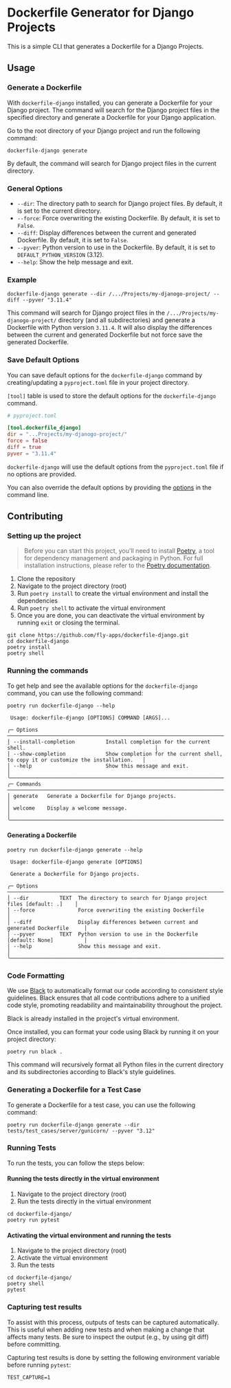 # Dockerfile Generator for Django Projects

This is a simple CLI that generates a Dockerfile for a Django Projects.

## Usage

### Generate a Dockerfile

With `dockerfile-django` installed, you can generate a Dockerfile for your Django project. The command will search for the Django project files in the specified directory and generate a Dockerfile for your Django application.

Go to the root directory of your Django project and run the following command:

```shell
dockerfile-django generate
```

By default, the command will search for Django project files in the current directory.

### General Options

- `--dir`: The directory path to search for Django project files. By default, it is set to the current directory.
- `--force`: Force overwriting the existing Dockerfile. By default, it is set to `False`.
- `--diff`: Display differences between the current and generated Dockerfile. By default, it is set to `False`.
- `--pyver`: Python version to use in the Dockerfile. By default, it is set to `DEFAULT_PYTHON_VERSION` (3.12).
- `--help`: Show the help message and exit.

### Example

```shell
dockerfile-django generate --dir /.../Projects/my-djanogo-project/ --diff --pyver "3.11.4"
```

This command will search for Django project files in the `/.../Projects/my-djanogo-project/` directory (and all subdirectories) and generate a Dockerfile with Python version `3.11.4`. It will also display the differences between the current and generated Dockerfile but not force save the generated Dockerfile.

### Save Default Options

You can save default options for the `dockerfile-django` command by creating/updating a `pyproject.toml` file in your project directory.

`[tool]` table is used to store the default options for the `dockerfile-django` command.

```toml
# pyproject.toml

[tool.dockerfile_django]
dir = "...Projects/my-djanogo-project/"
force = false
diff = true
pyver = "3.11.4"
```

`dockerfile-django` will use the default options from the `pyproject.toml` file if no options are provided.

You can also override the default options by providing the [options](#general-options) in the command line.

## Contributing

### Setting up the project

> Before you can start this project, you'll need to install [Poetry](https://python-poetry.org/), a tool for dependency management and packaging in Python. 
> For full installation instructions, please refer to the [Poetry documentation](https://python-poetry.org/docs/#installation).

1. Clone the repository
2. Navigate to the project directory (root)
3. Run `poetry install` to create the virtual environment and install the dependencies
4. Run `poetry shell` to activate the virtual environment
5. Once you are done, you can deactivate the virtual environment by running `exit` or closing the terminal.

```shell
git clone https://github.com/fly-apps/dockerfile-django.git
cd dockerfile-django
poetry install
poetry shell
```

### Running the commands

To get help and see the available options for the `dockerfile-django` command, you can use the following command:

```shell
poetry run dockerfile-django --help
```

```output
 Usage: dockerfile-django [OPTIONS] COMMAND [ARGS]...                                                                                                                        
                                                                                                                                                                             
╭─ Options ────────────────────────────────────────────────────────────────────────────────────────────────────────╮
│ --install-completion          Install completion for the current shell.                                          │
│ --show-completion             Show completion for the current shell, to copy it or customize the installation.   │
│ --help                        Show this message and exit.                                                        │
╰──────────────────────────────────────────────────────────────────────────────────────────────────────────────────╯
╭─ Commands ───────────────────────────────────────────────────────────────────────────────────────────────────────╮
│ generate   Generate a Dockerfile for Django projects.                                                            │
│ welcome    Display a welcome message.                                                                            │
╰──────────────────────────────────────────────────────────────────────────────────────────────────────────────────╯
```

#### Generating a Dockerfile
```shell
poetry run dockerfile-django generate --help
```

```output
 Usage: dockerfile-django generate [OPTIONS]                                                                                   
                                                                                                                               
 Generate a Dockerfile for Django projects.                                                                                    
                                                                                                                               
╭─ Options ─────────────────────────────────────────────────────────────────────────────╮
│ --dir          TEXT  The directory to search for Django project files [default: .]    │
│ --force              Force overwriting the existing Dockerfile                        │
│ --diff               Display differences between current and generated Dockerfile     │
│ --pyver        TEXT  Python version to use in the Dockerfile [default: None]          │
│ --help               Show this message and exit.                                      │
╰───────────────────────────────────────────────────────────────────────────────────────╯
```

### Code Formatting

We use [Black](https://black.readthedocs.io/en/stable/) to automatically format our code according to consistent style guidelines. Black ensures that all code contributions adhere to a unified code style, promoting readability and maintainability throughout the project.

Black is already installed in the project's virtual environment.

Once installed, you can format your code using Black by running it on your project directory:

```shell
poetry run black .
```

This command will recursively format all Python files in the current directory and its subdirectories according to Black's style guidelines.

### Generating a Dockerfile for a Test Case

To generate a Dockerfile for a test case, you can use the following command:

```shell
poetry run dockerfile-django generate --dir tests/test_cases/server/gunicorn/ --pyver "3.12"
```

### Running Tests

To run the tests, you can follow the steps below:

#### Running the tests directly in the virtual environment

1. Navigate to the project directory (root)
2. Run the tests directly in the virtual environment

```shell
cd dockerfile-django/
poetry run pytest
```

#### Activating the virtual environment and running the tests

1. Navigate to the project directory (root)
2. Activate the virtual environment
3. Run the tests

```shell
cd dockerfile-django/
poetry shell
pytest
```

### Capturing test results

To assist with this process, outputs of tests can be captured automatically. This is useful when adding new tests and when making a change that affects many tests. Be sure to inspect the output (e.g., by using git diff) before committing.

Capturing test results is done by setting the following environment variable before running `pytest`:

    TEST_CAPTURE=1
    